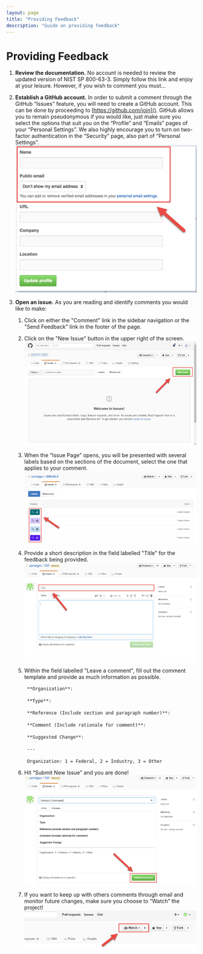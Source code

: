 ```yaml
---
layout: page
title: "Providing Feedback"
description: "Guide on providing feedback"
---
```


# Providing Feedback

1. **Review the documentation.** No account is needed to review the updated version of NIST SP 800-63-3. Simply follow this link and enjoy at your leisure. However, if you wish to comment you must…

2. **Establish a GitHub account.** In order to submit a comment through the GitHub “Issues” feature, you will need to create a GitHub account. This can be done by proceeding to [https://github.com/join](). GitHub allows you to remain pseudonymous if you would like, just make sure you select the options that suit you on the “Profile” and “Emails” pages of your “Personal Settings”.  We also highly encourage you to turn on two-factor authentication in the “Security” page, also part of “Personal Settings”.  
  ![](assets/create_github_account.png)

3. **Open an issue.** As you are reading and identify comments you would like to make:

    1. Click on either the "Comment" link in the sidebar navigation or the "Send Feedback" link in the footer of the page.

    2. Click on the "New Issue" button in the upper right of the screen.  
    ![](assets/create_new_issue.png)

    3. When the “Issue Page” opens, you will be presented with several labels based on the sections of the document, select the one that applies to your comment.  
    ![](assets/issue_apply_label.png)

    4. Provide a short description in the field labelled "Title" for the feedback being provided.  
    ![](assets/issue_title.png)

    5. Within the field labelled "Leave a comment", fill out the comment template and provide as much information as possible.

            **Organization**:

            **Type**:

            **Reference (Include section and paragraph number)**:

            **Comment (Include rationale for comment)**:

            **Suggested Change**:

            ---

            Organization: 1 = Federal, 2 = Industry, 3 = Other

    6. Hit “Submit New Issue” and you are done!  
    ![](assets/submit_new_issue.png)

    7. If you want to keep up with others comments through email and monitor future changes, make sure you choose to “Watch” the project!  
    ![](assets/watch_project.png)

